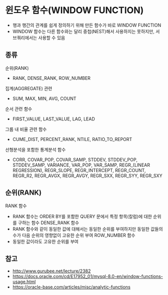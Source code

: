 # 윈도우 함수(WINDOW FUNCTION)
- 행과 행간의 관계를 쉽게 정의하기 위해 만든 함수가 바로 WINDOW FUNCTION
- WINDOW 함수는 다른 함수와는 달리 중첩(NEST)해서 사용하지는 못하지만, 서브쿼리에서는 사용할 수 있음

## 종류
순위(RANK)
- RANK, DENSE_RANK, ROW_NUMBER

집계(AGGREGATE) 관련
- SUM, MAX, MIN, AVG, COUNT

순서 관련 함수
- FIRST_VALUE, LAST_VALUE, LAG, LEAD

그룹 내 비율 관련 함수
- CUME_DIST, PERCENT_RANK, NTILE, RATIO_TO_REPORT

선형분석을 포함한 통계분석 함수
- CORR, COVAR_POP, COVAR_SAMP, STDDEV, STDDEV_POP, STDDEV_SAMP, VARIANCE, VAR_POP, VAR_SAMP, REGR_(LINEAR REGRESSION), REGR_SLOPE, REGR_INTERCEPT, REGR_COUNT, REGR_R2, REGR_AVGX, REGR_AVGY, REGR_SXX, REGR_SYY, REGR_SXY

## 순위(RANK)
RANK 함수
- RANK 함수는 ORDER BY를 포함한 QUERY 문에서 특정 항목(칼럼)에 대한 순위를 구하는 함수
DENSE_RANK 함수
- RANK 함수와 같이 동일한 값에 대해서는 동일한 순위를 부여하지만 동일한 값들의 수가 다음 순위의 영향없이 고유한 순위 부여
ROW_NUMBER 함수
- 동일한 값이라도 고유한 순위를 부여

## 참고
- http://www.gurubee.net/lecture/2382
- https://docs.oracle.com/cd/E17952_01/mysql-8.0-en/window-functions-usage.html
- https://oracle-base.com/articles/misc/analytic-functions
